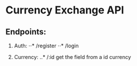 # Currency Exchange API


## Endpoints:

1. Auth:
⋅⋅* /register
⋅⋅* /login 

2. Currency:
..*  /:id get the field from a id currency
